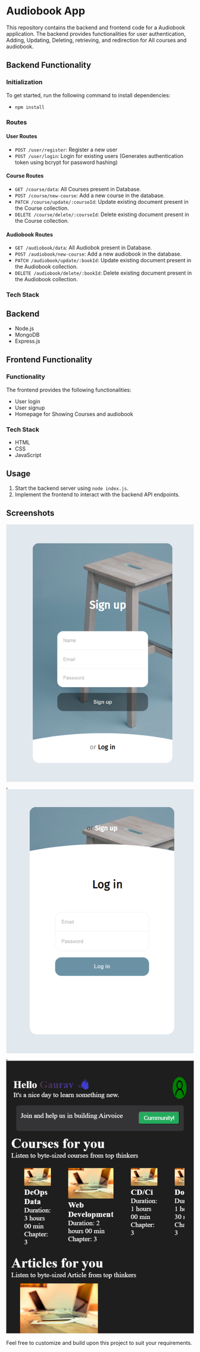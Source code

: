 # Audiobook App 

This repository contains the backend and frontend code for a Audiobook application. 
The backend provides functionalities for user authentication, Adding, Updating, Deleting, retrieving, and redirection for All courses and audiobook.

## Backend Functionality

### Initialization
To get started, run the following command to install dependencies:
 - `npm install`
 
### Routes

#### User Routes
- `POST /user/register`: Register a new user
- `POST /user/login`: Login for existing users (Generates authentication token using bcrypt for password hashing)

#### Course Routes
- `GET /course/data`: All Courses present in Database.
- `POST /course/new-course`: Add a new course in the database.
- `PATCH /course/update/:courseId`: Update existing document present in the Course collection.
- `DELETE /course/delete/:courseId`: Delete existing document present in the Course collection.

#### Audiobook Routes
- `GET /audiobook/data`: All Audiobok present in Database.
- `POST /audiobook/new-course`: Add a new audiobook in the database.
- `PATCH /audiobook/update/:bookId`: Update existing document present in the Audiobook collection.
- `DELETE /audiobook/delete/:bookId`: Delete existing document present in the Audiobook collection.


### Tech Stack

## Backend
- Node.js
- MongoDB
- Express.js

## Frontend Functionality

### Functionality
The frontend provides the following functionalities:
- User login
- User signup
- Homepage for Showing Courses and audiobook

### Tech Stack
- HTML
- CSS
- JavaScript

## Usage
1. Start the backend server using `node index.js`.
2. Implement the frontend to interact with the backend API endpoints.

## Screenshots
![Signup Page](/Images/signupPage.png) , ![Login Page](/Images/loginPage.png), ![Home Page](/Images/HomePage.png)


Feel free to customize and build upon this project to suit your requirements.
